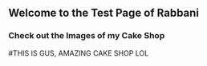 ## Welcome to the Test Page of Rabbani

### Check out the Images of my Cake Shop 
#THIS IS GUS, AMAZING CAKE SHOP LOL
